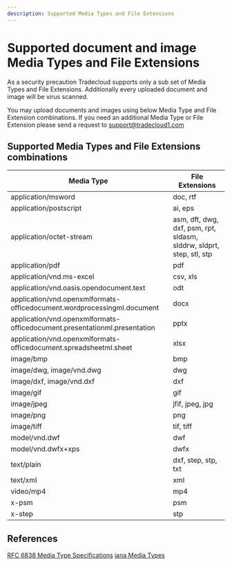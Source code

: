 ```yaml
---
description: Supported Media Types and File Extensions
---
```


# Supported document and image Media Types and File Extensions

As a security precaution Tradecloud supports only a sub set of Media Types and File Extensions.
Additionally every uploaded document and image will be virus scanned.

You may upload documents and images using below Media Type and File Extension combinations.
If you need an additional Media Type or File Extension please send a request to support@tradecloud1.com

## Supported Media Types and File Extensions combinations

|Media Type|File Extensions|
|---|---|
|application/msword|doc, rtf|
|application/postscript|ai, eps|
|application/octet-stream|asm, dft, dwg, dxf, psm, rpt, sldasm, slddrw, sldprt, step, stl, stp
|application/pdf|pdf|
|application/vnd.ms-excel|csv, xls|
|application/vnd.oasis.opendocument.text|odt|
|application/vnd.openxmlformats-officedocument.wordprocessingml.document|docx|
|application/vnd.openxmlformats-officedocument.presentationml.presentation|pptx|
|application/vnd.openxmlformats-officedocument.spreadsheetml.sheet|xlsx|
|image/bmp|bmp|
|image/dwg, image/vnd.dwg|dwg|
|image/dxf, image/vnd.dxf|dxf|
|image/gif|gif|
|image/jpeg|jfif, jpeg, jpg||
|image/png|png|
|image/tiff|tif, tiff|
|model/vnd.dwf|dwf|
|model/vnd.dwfx+xps|dwfx|
|text/plain|dxf, step, stp, txt|
|text/xml|xml|
|video/mp4|mp4|
|x-psm|psm|
|x-step|stp|

## References

[RFC 6838 Media Type Specifications](https://tools.ietf.org/html/rfc6838)
[iana Media Types](https://www.iana.org/assignments/media-types/media-types.xhtml)